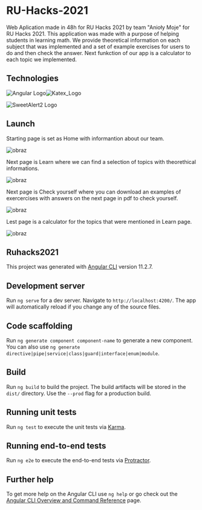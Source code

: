 # RU-Hacks-2021

Web Aplication made in 48h for RU Hacks 2021 by team "Anioły Moje" for RU Hacks 2021. This application was made with a purpose of helping students in learning math. We provide theoretical information on each subject that was implemented and a set of example exercises for users to do and then check the answer. Next funkction of our app is a calculator to each topic we implemented.

## Technologies

![Angular Logo](https://upload.wikimedia.org/wikipedia/commons/thumb/c/cf/Angular_full_color_logo.svg/250px-Angular_full_color_logo.svg.png)![Katex_Logo](https://user-images.githubusercontent.com/23032879/116804828-46344300-ab22-11eb-8af0-3d68a5a89fbf.png)

![SweetAlert2 Logo](https://sweetalert2.github.io/images/SweetAlert2.png)


## Launch 

Starting page is set as Home with informantion about our team.

![obraz](https://user-images.githubusercontent.com/23032879/116827563-d95c8f80-ab99-11eb-9383-565ccd40f12c.png)

Next page is Learn where we can find a selection of topics with theorethical informations.

![obraz](https://user-images.githubusercontent.com/23032879/116827592-0c9f1e80-ab9a-11eb-8b2d-db83c65a120e.png)

Next page is Check yourself where you can download an examples of exercercises with answers on the next page in pdf to check yourself.

![obraz](https://user-images.githubusercontent.com/23032879/116827627-48d27f00-ab9a-11eb-8ab4-d93189cb82aa.png)

Lest page is a calculator for the topics that were mentioned in Learn page.

![obraz](https://user-images.githubusercontent.com/23032879/116827655-7f0ffe80-ab9a-11eb-9d5d-eeeecd821c36.png)

## Ruhacks2021

This project was generated with [Angular CLI](https://github.com/angular/angular-cli) version 11.2.7.

## Development server

Run `ng serve` for a dev server. Navigate to `http://localhost:4200/`. The app will automatically reload if you change any of the source files.

## Code scaffolding

Run `ng generate component component-name` to generate a new component. You can also use `ng generate directive|pipe|service|class|guard|interface|enum|module`.

## Build

Run `ng build` to build the project. The build artifacts will be stored in the `dist/` directory. Use the `--prod` flag for a production build.

## Running unit tests

Run `ng test` to execute the unit tests via [Karma](https://karma-runner.github.io).

## Running end-to-end tests

Run `ng e2e` to execute the end-to-end tests via [Protractor](http://www.protractortest.org/).

## Further help

To get more help on the Angular CLI use `ng help` or go check out the [Angular CLI Overview and Command Reference](https://angular.io/cli) page.

